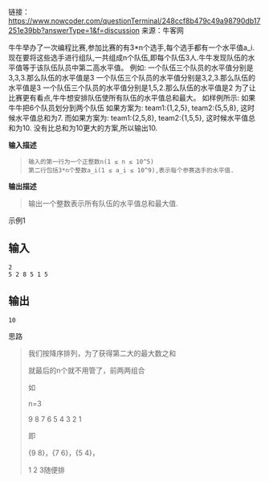 链接：https://www.nowcoder.com/questionTerminal/248ccf8b479c49a98790db17251e39bb?answerType=1&f=discussion
来源：牛客网

牛牛举办了一次编程比赛,参加比赛的有3*n个选手,每个选手都有一个水平值a_i.现在要将这些选手进行组队,一共组成n个队伍,即每个队伍3人.牛牛发现队伍的水平值等于该队伍队员中第二高水平值。
  例如:
  一个队伍三个队员的水平值分别是3,3,3.那么队伍的水平值是3
  一个队伍三个队员的水平值分别是3,2,3.那么队伍的水平值是3
  一个队伍三个队员的水平值分别是1,5,2.那么队伍的水平值是2
  为了让比赛更有看点,牛牛想安排队伍使所有队伍的水平值总和最大。
  如样例所示:
  如果牛牛把6个队员划分到两个队伍
  如果方案为:
  team1:{1,2,5}, team2:{5,5,8}, 这时候水平值总和为7.
  而如果方案为:
  team1:{2,5,8}, team2:{1,5,5}, 这时候水平值总和为10.
  没有比总和为10更大的方案,所以输出10.

**输入描述**

> ```
> 输入的第一行为一个正整数n(1 ≤ n ≤ 10^5)
> 第二行包括3*n个整数a_i(1 ≤ a_i ≤ 10^9),表示每个参赛选手的水平值.
> ```

**输出描述**

>输出一个整数表示所有队伍的水平值总和最大值.



示例1

## 输入

```
2
5 2 8 5 1 5
```

## 输出

```
10
```





思路

> 我们按降序排列，为了获得第二大的最大数之和
>
> 就最后的n个就不用管了，前两两组合
>
> 如
>
> n=3
>
> 9 8 7 6 5 4 3 2 1
>
> 即
>
> {9 8}，{7 6}，{5 4}，
>
> 1 2 3随便排